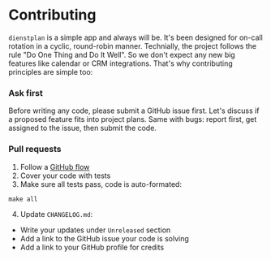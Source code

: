# Contributing

`dienstplan` is a simple app and always will be. It's been designed
for on-call rotation in a cyclic, round-robin manner. Technially, the
project follows the rule "Do One Thing and Do It Well". So we don't
expect any new big features like calendar or CRM integrations. That's
why contributing principles are simple too:

### Ask first

Before writing any code, please submit a GitHub issue first. Let's
discuss if a proposed feature fits into project plans. Same with bugs:
report first, get assigned to the issue, then submit the code.

### Pull requests

1. Follow a [GitHub flow](https://docs.github.com/en/get-started/quickstart/github-flow)
2. Cover your code with tests
3. Make sure all tests pass, code is auto-formated:

```
make all
```

4. Update `CHANGELOG.md`:

- Write your updates under `Unreleased` section
- Add a link to the GitHub issue your code is solving
- Add a link to your GitHub profile for credits
